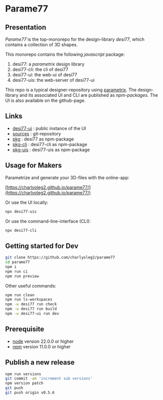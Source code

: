 Parame77
========


Presentation
------------

*Parame77* is the top-monorepo for the design-library *desi77*, which contains a collection of 3D shapes.

This monorepo contains the following *javascript* package:

1. desi77: a *parametrix* design library
2. desi77-cli: the cli of desi77
3. desi77-ui: the web-ui of desi77
4. desi77-uis: the web-server of desi77-ui

This repo is a typical designer-repository using [parametrix](https://charlyoleg2.github.io/parametrix/).
The design-library and its associated UI and CLI are published as *npm-packages*.
The UI is also available on the github-page.


Links
-----

- [desi77-ui](https://charlyoleg2.github.io/parame77/) : public instance of the UI
- [sources](https://github.com/charlyoleg2/parame77) : git-repository
- [pkg](https://www.npmjs.com/package/desi77) : desi77 as npm-package
- [pkg-cli](https://www.npmjs.com/package/desi77-cli) : desi77-cli as npm-package
- [pkg-uis](https://www.npmjs.com/package/desi77-uis) : desi77-uis as npm-package


Usage for Makers
----------------

Parametrize and generate your 3D-files with the online-app:

[https://charlyoleg2.github.io/parame77/](https://charlyoleg2.github.io/parame77/)

Or use the UI locally:

```bash
npx desi77-uis
```

Or use the command-line-interface (CLI):

```bash
npx desi77-cli
```

Getting started for Dev
-----------------------

```bash
git clone https://github.com/charlyoleg2/parame77
cd parame77
npm i
npm run ci
npm run preview
```

Other useful commands:
```bash
npm run clean
npm run ls-workspaces
npm -w desi77 run check
npm -w desi77 run build
npm -w desi77-ui run dev
```

Prerequisite
------------

- [node](https://nodejs.org) version 22.0.0 or higher
- [npm](https://docs.npmjs.com/cli/v11/commands/npm) version 11.0.0 or higher


Publish a new release
---------------------

```bash
npm run versions
git commit -am 'increment sub versions'
npm version patch
git push
git push origin v0.5.6
```
